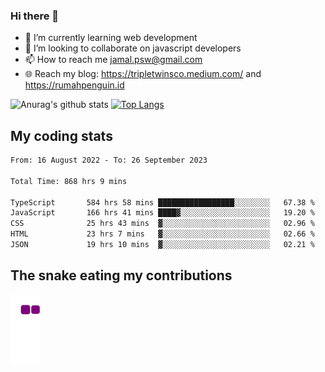 ### Hi there 👋

<!--
**padepokanpenguin/padepokanpenguin** is a ✨ _special_ ✨ repository because its `README.md` (this file) appears on your GitHub profile.
-->

- 🌱 I’m currently learning  web development
- 👯 I’m looking to collaborate on javascript developers
- 📫 How to reach me jamal.psw@gmail.com
- 🌐 Reach my blog:
   https://tripletwinsco.medium.com/ and
   https://rumahpenguin.id

![Anurag's github stats](https://github-readme-stats.vercel.app/api?username=padepokanpenguin&count_private=true&disable_animations=false&show_icons=true&theme=default)
[![Top Langs](https://github-readme-stats.vercel.app/api/top-langs/?username=padepokanpenguin&theme=default&layout=compact)](https://github.com/padepokanpenguin)

## My coding stats

<!--START_SECTION:waka-->

```txt
From: 16 August 2022 - To: 26 September 2023

Total Time: 868 hrs 9 mins

TypeScript       584 hrs 58 mins █████████████████░░░░░░░░   67.38 %
JavaScript       166 hrs 41 mins ████▓░░░░░░░░░░░░░░░░░░░░   19.20 %
CSS              25 hrs 43 mins  ▓░░░░░░░░░░░░░░░░░░░░░░░░   02.96 %
HTML             23 hrs 7 mins   ▓░░░░░░░░░░░░░░░░░░░░░░░░   02.66 %
JSON             19 hrs 10 mins  ▓░░░░░░░░░░░░░░░░░░░░░░░░   02.21 %
```

<!--END_SECTION:waka-->


## The snake eating my contributions
![snake gif](https://github.com/padepokanpenguin/padepokanpenguin/blob/output/github-contribution-grid-snake.gif)
